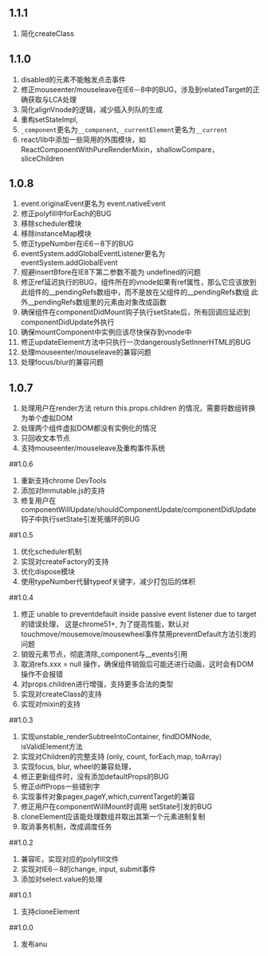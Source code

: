 ## 1.1.1
1. 简化createClass

## 1.1.0
1. disabled的元素不能触发点击事件
2. 修正mouseenter/mouseleave在IE6－8中的BUG，涉及到relatedTarget的正确获取与LCA处理
3. 简化alignVnode的逻辑，减少插入列队的生成
4. 重构setStateImpl,
5. `_component`更名为`__component`, `_currentElement`更名为`__current`
6. react/lib中添加一些简用的外围模块，如ReactComponentWithPureRenderMixin，shallowCompare，sliceChildren


## 1.0.8
1. event.originalEvent更名为 event.nativeEvent
2. 修正polyfill中forEach的BUG
3. 移除scheduler模块
4. 移除instanceMap模块
5. 修正typeNumber在iE6－8下的BUG
6. eventSystem.addGlobalEventListener更名为eventSystem.addGlobalEvent
7. 规避insertBfore在IE8下第二参数不能为 undefined的问题
8. 修正ref延迟执行的BUG，组件所在的vnode如果有ref属性，那么它应该放到此组件的__pendingRefs数组中，而不是放在父组件的__pendingRefs数组
   此外__pendingRefs数组里的元素由对象改成函数
9.  确保组件在componentDidMount钩子执行setState后，所有回调应延迟到componentDidUpdate外执行
10. 确保mountComponent中实例应该尽快保存到vnode中
11. 修正updateElement方法中只执行一次dangerouslySetInnerHTML的BUG
12. 处理mouseenter/mouseleave的兼容问题
13. 处理focus/blur的兼容问题

## 1.0.7
1. 处理用户在render方法 return this.props.children 的情况，需要将数组转换为单个虚拟DOM
2. 处理两个组件虚拟DOM都没有实例化的情况
3. 只回收文本节点
4. 支持mouseenter/mouseleave及重构事件系统


##1.0.6

1. 重新支持chrome DevTools
2. 添加对Immutable.js的支持
3. 修复用户在componentWillUpdate/shouldComponentUpdate/componentDidUpdate钩子中执行setState引发死循环的BUG


##1.0.5

1. 优化scheduler机制
2. 实现对createFactory的支持
3. 优化dispose模块
4. 使用typeNumber代替typeof关键字，减少打包后的体积


##1.0.4

1. 修正 unable to preventdefault inside passive event listener due to target 的错误处理，
   这是chrome51+, 为了提高性能，默认对touchmove/mousemove/mousewheel事件禁用preventDefault方法引发的问题
2. 销毁元素节点，彻底清除_component与__events引用
3. 取消refs.xxx = null 操作，确保组件销毁后可能还进行动画，这时会有DOM操作不会报错
4. 对props.children进行增强，支持更多合法的类型
5. 实现对createClass的支持
6. 实现对mixin的支持

##1.0.3

1. 实现unstable_renderSubtreeIntoContainer, findDOMNode, isValidElement方法
2. 实现对Children的完整支持 (only, count, forEach,map, toArray)
3. 实现focus, blur, wheel的兼容处理，
4. 修正更新组件时，没有添加defaultProps的BUG
5. 修正diffProps一些错别字
6. 实现事件对象pagex,pageY,which,currentTarget的兼容
7. 修正用户在componentWillMount时调用 setState引发的BUG
8. cloneElement应该能处理数组并取出其第一个元素进制复制 
9. 取消事务机制，改成调度任务

##1.0.2
1. 兼容IE，实现对应的polyfill文件
2. 实现对IE6－8的change, input, submit事件
3. 添加对select.value的处理


##1.0.1
1. 支持cloneElement


##1.0.0
1. 发布anu


